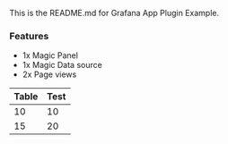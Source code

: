 This is the README.md for Grafana App Plugin Example.

### Features

* 1x Magic Panel
* 1x Magic Data source
* 2x Page views

| Table | Test |
| ------|------|
| 10    | 10   |
| 15    | 20   |
